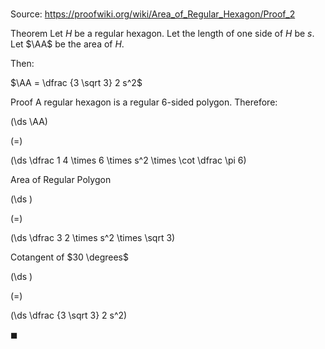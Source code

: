 # 

Source: https://proofwiki.org/wiki/Area_of_Regular_Hexagon/Proof_2

Theorem
Let $H$ be a regular hexagon.
Let the length of one side of $H$ be $s$.
Let $\AA$ be the area of $H$.

Then:

$\AA = \dfrac {3 \sqrt 3} 2 s^2$


Proof
A regular hexagon is a regular 6-sided polygon.
Therefore:














\(\ds \AA\)

\(=\)







\(\ds \dfrac 1 4 \times 6 \times s^2 \times \cot \dfrac \pi 6\)





Area of Regular Polygon














\(\ds \)

\(=\)







\(\ds \dfrac 3 2 \times s^2 \times \sqrt 3\)





Cotangent of $30 \degrees$














\(\ds \)

\(=\)







\(\ds \dfrac {3 \sqrt 3} 2 s^2\)









$\blacksquare$





